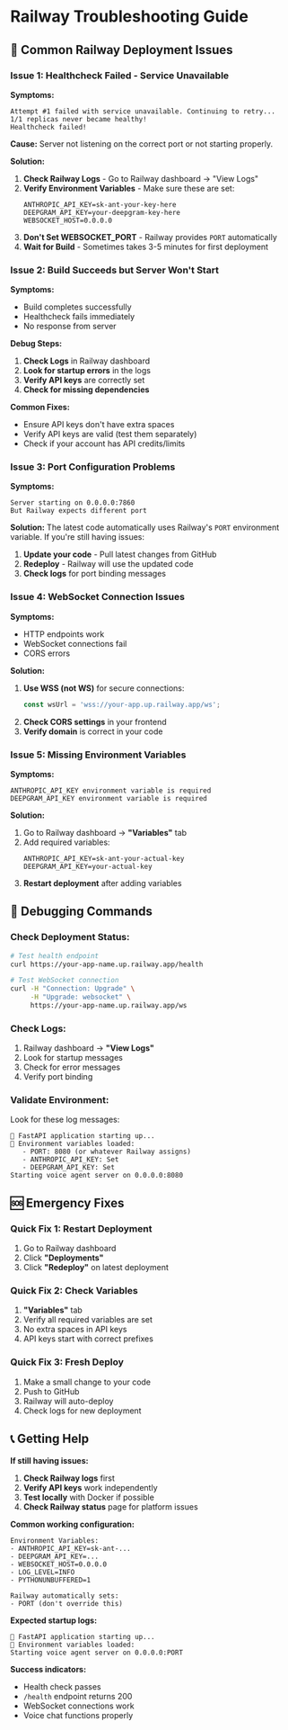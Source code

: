 # Railway Troubleshooting Guide

## 🚨 Common Railway Deployment Issues

### **Issue 1: Healthcheck Failed - Service Unavailable**

**Symptoms:**
```
Attempt #1 failed with service unavailable. Continuing to retry...
1/1 replicas never became healthy!
Healthcheck failed!
```

**Cause:** Server not listening on the correct port or not starting properly.

**Solution:**
1. **Check Railway Logs** - Go to Railway dashboard → "View Logs"
2. **Verify Environment Variables** - Make sure these are set:
   ```
   ANTHROPIC_API_KEY=sk-ant-your-key-here
   DEEPGRAM_API_KEY=your-deepgram-key-here
   WEBSOCKET_HOST=0.0.0.0
   ```
3. **Don't Set WEBSOCKET_PORT** - Railway provides `PORT` automatically
4. **Wait for Build** - Sometimes takes 3-5 minutes for first deployment

### **Issue 2: Build Succeeds but Server Won't Start**

**Symptoms:**
- Build completes successfully
- Healthcheck fails immediately
- No response from server

**Debug Steps:**
1. **Check Logs** in Railway dashboard
2. **Look for startup errors** in the logs
3. **Verify API keys** are correctly set
4. **Check for missing dependencies**

**Common Fixes:**
- Ensure API keys don't have extra spaces
- Verify API keys are valid (test them separately)
- Check if your account has API credits/limits

### **Issue 3: Port Configuration Problems**

**Symptoms:**
```
Server starting on 0.0.0.0:7860
But Railway expects different port
```

**Solution:**
The latest code automatically uses Railway's `PORT` environment variable. If you're still having issues:

1. **Update your code** - Pull latest changes from GitHub
2. **Redeploy** - Railway will use the updated code
3. **Check logs** for port binding messages

### **Issue 4: WebSocket Connection Issues**

**Symptoms:**
- HTTP endpoints work
- WebSocket connections fail
- CORS errors

**Solution:**
1. **Use WSS (not WS)** for secure connections:
   ```javascript
   const wsUrl = 'wss://your-app.up.railway.app/ws';
   ```
2. **Check CORS settings** in your frontend
3. **Verify domain** is correct in your code

### **Issue 5: Missing Environment Variables**

**Symptoms:**
```
ANTHROPIC_API_KEY environment variable is required
DEEPGRAM_API_KEY environment variable is required
```

**Solution:**
1. Go to Railway dashboard → **"Variables"** tab
2. Add required variables:
   ```
   ANTHROPIC_API_KEY=sk-ant-your-actual-key
   DEEPGRAM_API_KEY=your-actual-key
   ```
3. **Restart deployment** after adding variables

## 🔧 Debugging Commands

### **Check Deployment Status:**
```bash
# Test health endpoint
curl https://your-app-name.up.railway.app/health

# Test WebSocket connection
curl -H "Connection: Upgrade" \
     -H "Upgrade: websocket" \
     https://your-app-name.up.railway.app/ws
```

### **Check Logs:**
1. Railway dashboard → **"View Logs"**
2. Look for startup messages
3. Check for error messages
4. Verify port binding

### **Validate Environment:**
Look for these log messages:
```
🚀 FastAPI application starting up...
📝 Environment variables loaded:
   - PORT: 8080 (or whatever Railway assigns)
   - ANTHROPIC_API_KEY: Set
   - DEEPGRAM_API_KEY: Set
Starting voice agent server on 0.0.0.0:8080
```

## 🆘 Emergency Fixes

### **Quick Fix 1: Restart Deployment**
1. Go to Railway dashboard
2. Click **"Deployments"**
3. Click **"Redeploy"** on latest deployment

### **Quick Fix 2: Check Variables**
1. **"Variables"** tab
2. Verify all required variables are set
3. No extra spaces in API keys
4. API keys start with correct prefixes

### **Quick Fix 3: Fresh Deploy**
1. Make a small change to your code
2. Push to GitHub
3. Railway will auto-deploy
4. Check logs for new deployment

## 📞 Getting Help

**If still having issues:**
1. **Check Railway logs** first
2. **Verify API keys** work independently
3. **Test locally** with Docker if possible
4. **Check Railway status** page for platform issues

**Common working configuration:**
```
Environment Variables:
- ANTHROPIC_API_KEY=sk-ant-...
- DEEPGRAM_API_KEY=...
- WEBSOCKET_HOST=0.0.0.0
- LOG_LEVEL=INFO
- PYTHONUNBUFFERED=1

Railway automatically sets:
- PORT (don't override this)
```

**Expected startup logs:**
```
🚀 FastAPI application starting up...
📝 Environment variables loaded:
Starting voice agent server on 0.0.0.0:PORT
```

**Success indicators:**
- Health check passes
- `/health` endpoint returns 200
- WebSocket connections work
- Voice chat functions properly